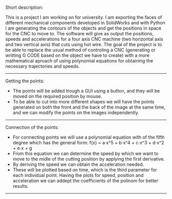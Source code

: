 Short description:

  This is a project I am working on for university. I am exporting the faces of different mechanical components developed in SolidWorks and with Python I am generating the contours of the objects and get the positions in space for the CNC to move to.
  The software will give as output the positions, speeds and accelerations for a four axis CNC machine (two horizontal axis and two vertical axis) that cuts using hot wire.
  The goal of the project is to be able to replace the usual method of controling a CNC (generating or writting G CODE based on the object we have to create) with a more mathematical aproach of using polynomial equations for obtaining 
the necessary trajectories and speeds.

--------------------------------------

Getting the points:
  - The points will be added trough a GUI using a button, and they will be moved on the required position by mouse.
  - To be able to cut into more different shapes we will have the points generated on both the front and the back of the image at the same time, and we can modify the points on the images independently.

---------------------------------------

Connection of the points:
  - For connecting points we will use a polynomial equation with of the fifth degree which has the general form:  f(x) = a⋅x^5 + b⋅x^4 + c⋅x^3 + d⋅x^2 + e⋅x + g
  - From this equation we can determine the speed by which we want to move to the midle of the cutting position by applying the first derivative.
  - By deriving the speed we can obtain the acceleration needed.
  - These will be plotted based on time, which is the third parameter for each individual point. Having the plots for speed, position and acceleration we can addept the coefficients of the polinom for better results.  

---------------------------------------


 
